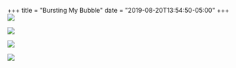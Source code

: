 +++
title = "Bursting My Bubble"
date = "2019-08-20T13:54:50-05:00"
+++
![](https://imagedelivery.net/zJmFZzaNuqC_Q5Caqyu8nQ/91b978c6-bc51-46a9-23e1-ef0746f2e000/fit=scale-down,w=780,sharpen=1,f=auto,q=0.9,slow-connection-quality=0.3)

![](https://imagedelivery.net/zJmFZzaNuqC_Q5Caqyu8nQ/0d7a0497-8bc9-4828-fc63-56534af00600/fit=scale-down,w=365,sharpen=1,f=auto,q=0.9,slow-connection-quality=0.3)

![](https://imagedelivery.net/zJmFZzaNuqC_Q5Caqyu8nQ/4b83d128-7cdd-4d75-399e-16aa9b700d00/fit=scale-down,w=780,sharpen=1,f=auto,q=0.9,slow-connection-quality=0.3)

![](https://imagedelivery.net/zJmFZzaNuqC_Q5Caqyu8nQ/4d439da0-6f16-4383-b6b5-6343139e8000/fit=scale-down,w=365,sharpen=1,f=auto,q=0.9,slow-connection-quality=0.3)

